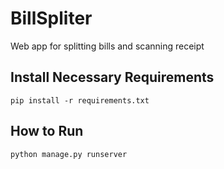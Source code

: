 # BillSpliter
Web app for splitting bills and scanning receipt

## Install Necessary Requirements
```
pip install -r requirements.txt
```
## How to Run
```
python manage.py runserver
```
